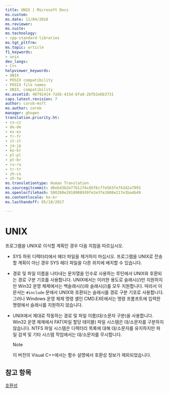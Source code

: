 ```yaml
---
title: UNIX | Microsoft Docs
ms.custom: 
ms.date: 11/04/2016
ms.reviewer: 
ms.suite: 
ms.technology:
- cpp-standard-libraries
ms.tgt_pltfrm: 
ms.topic: article
f1_keywords:
- unix
dev_langs:
- C++
helpviewer_keywords:
- UNIX
- POSIX compatibility
- POSIX file names
- UNIX, compatibility
ms.assetid: 40792414-7a5b-415d-bfa8-2bfb1ebb3731
caps.latest.revision: 7
author: corob-msft
ms.author: corob
manager: ghogen
translation.priority.ht:
- cs-cz
- de-de
- es-es
- fr-fr
- it-it
- ja-jp
- ko-kr
- pl-pl
- pt-br
- ru-ru
- tr-tr
- zh-cn
- zh-tw
ms.translationtype: Human Translation
ms.sourcegitcommit: d6eb43b2e77b11f4c85f6cf7e563fe743d2a7093
ms.openlocfilehash: 500280e2818908930fe2e3fe2608e217e1ba4b49
ms.contentlocale: ko-kr
ms.lasthandoff: 05/18/2017

---
```

# <a name="unix"></a>UNIX
프로그램을 UNIX로 이식할 계획인 경우 다음 지침을 따르십시오.  
  
-   SYS 하위 디렉터리에서 헤더 파일을 제거하지 마십시오. 프로그램을 UNIX로 전송할 계획이 아닌 경우 SYS 헤더 파일을 다른 위치에 배치할 수 있습니다.  
  
-   경로 및 파일 이름을 나타내는 문자열을 인수로 사용하는 루틴에서 UNIX와 호환되는 경로 구분 기호를 사용합니다. UNIX에서는 이러한 용도로 슬래시(/)만 지원하지만 Win32 운영 체제에서는 백슬래시(\\)와 슬래시(/)를 모두 지원합니다. 따라서 이 문서는 `#include` 문에서 UNIX와 호환되는 슬래시를 경로 구분 기호로 사용합니다. 그러나 Windows 운영 체제 명령 셸인 CMD.EXE에서는 명령 프롬프트에 입력한 명령에서 슬래시를 지원하지 않습니다.  
  
-   UNIX에서 제대로 작동하는 경로 및 파일 이름(대/소문자 구분)을 사용합니다. Win32 운영 체제에서 FAT(파일 할당 테이블) 파일 시스템은 대/소문자를 구분하지 않습니다. NTFS 파일 시스템은 디렉터리 목록에 대해 대/소문자를 유지하지만 파일 검색 및 기타 시스템 작업에서는 대/소문자를 무시합니다.  
  
    > [!NOTE]
    >  이 버전의 Visual C++에서는 함수 설명에서 호환성 정보가 제외되었습니다.  
  
## <a name="see-also"></a>참고 항목  
 [호환성](../c-runtime-library/compatibility.md)
